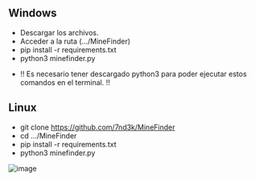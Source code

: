 ## Windows

- Descargar los archivos.
- Acceder a la ruta (.../MineFinder)
- pip install -r requirements.txt
- python3 minefinder.py

* !! Es necesario tener descargado python3 para poder ejecutar estos comandos en el terminal. !!

## Linux

- git clone https://github.com/7nd3k/MineFinder
- cd .../MineFinder
- pip install -r requirements.txt
- python3 minefinder.py

![image](https://github.com/user-attachments/assets/30d38743-a27d-4e7a-a3a1-50243f6ff8b8)

